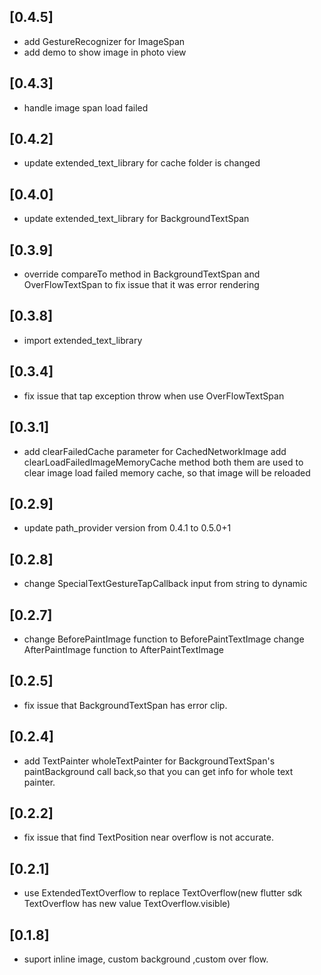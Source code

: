 ## [0.4.5]

* add GestureRecognizer for ImageSpan
* add demo to show image in photo view

## [0.4.3]

* handle image span load failed

## [0.4.2]

* update extended_text_library for cache folder is changed

## [0.4.0]

* update extended_text_library for BackgroundTextSpan

## [0.3.9]

* override compareTo method in BackgroundTextSpan and OverFlowTextSpan to
  fix issue that it was error rendering

## [0.3.8]

* import extended_text_library

## [0.3.4]

* fix issue that tap exception throw when use OverFlowTextSpan

## [0.3.1]

* add clearFailedCache parameter for CachedNetworkImage
  add clearLoadFailedImageMemoryCache method
  both them are used to clear image load failed memory cache, so that image will be reloaded

## [0.2.9]

* update path_provider version from 0.4.1 to 0.5.0+1

## [0.2.8]

* change SpecialTextGestureTapCallback input from string to dynamic
 
## [0.2.7]

* change BeforePaintImage function to BeforePaintTextImage 
  change AfterPaintImage function to AfterPaintTextImage 

## [0.2.5]

* fix issue that BackgroundTextSpan has error clip.

## [0.2.4]

* add TextPainter wholeTextPainter for BackgroundTextSpan's paintBackground call back,so that you can get info for
whole text painter. 

## [0.2.2]

* fix issue that find TextPosition near overflow is not accurate.

## [0.2.1]

* use ExtendedTextOverflow to replace TextOverflow(new flutter sdk TextOverflow has new value TextOverflow.visible)

## [0.1.8]

* suport inline image, custom background ,custom over flow.
